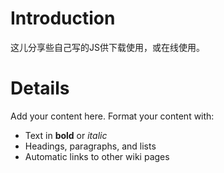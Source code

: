 # Introduction #

这儿分享些自己写的JS供下载使用，或在线使用。


# Details #

Add your content here.  Format your content with:
  * Text in **bold** or _italic_
  * Headings, paragraphs, and lists
  * Automatic links to other wiki pages